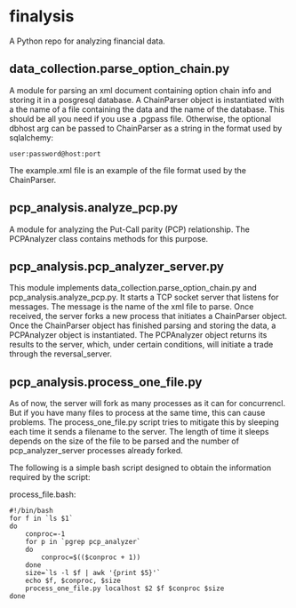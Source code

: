 finalysis
=========

A Python repo for analyzing financial data.


data_collection.parse_option_chain.py
-------------------------------------

A module for parsing an xml document containing option chain info and storing
it in a posgresql database. A ChainParser object is instantiated with a the 
name of a file containing the data and the name of the database. This should be
all you need if you use a .pgpass file. Otherwise, the optional dbhost arg can
be passed to ChainParser as a string in the format used by sqlalchemy:
    
    user:password@host:port

The example.xml file is an example of the file format used by the ChainParser.


pcp_analysis.analyze_pcp.py
---------------------------

A module for analyzing the Put-Call parity (PCP) relationship. The PCPAnalyzer 
class contains methods for this purpose.


pcp_analysis.pcp_analyzer_server.py
-----------------------------------

This module implements data_collection.parse_option_chain.py and 
pcp_analysis.analyze_pcp.py. It starts a TCP socket server that listens for
messages. The message is the name of the xml file to parse. Once received, the
server forks a new process that initiates a ChainParser object. Once the 
ChainParser object has finished parsing and storing the data, a PCPAnalyzer
object is instantiated. The PCPAnalyzer object returns its results to the
server, which, under certain conditions, will initiate a trade through the
reversal_server.


pcp_analysis.process_one_file.py
--------------------------------

As of now, the server will fork as many processes as it can for concurrencl.
But if you have many files to process at the same time, this can cause 
problems. The process_one_file.py script tries to mitigate this by sleeping 
each time it sends a filename to the server. The length of time it sleeps 
depends on the size of the file to be parsed and the number of 
pcp_analyzer_server processes already forked.

The following is a simple bash script designed to obtain the information 
required by the script:

process_file.bash:

    #!/bin/bash
    for f in `ls $1`
    do
        conproc=-1
        for p in `pgrep pcp_analyzer`
        do
            conproc=$(($conproc + 1))
        done
        size=`ls -l $f | awk '{print $5}'`
        echo $f, $conproc, $size
        process_one_file.py localhost $2 $f $conproc $size
    done
